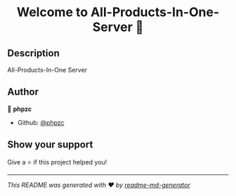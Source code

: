 <h1 align="center">Welcome to All-Products-In-One-Server 👋</h1>
<p>
</p>

## Description
  All-Products-In-One Server


## Author

👤 **phpzc**

* Github: [@phpzc](https://github.com/phpzc)

## Show your support

Give a ⭐️ if this project helped you!

***
_This README was generated with ❤️ by [readme-md-generator](https://github.com/kefranabg/readme-md-generator)_